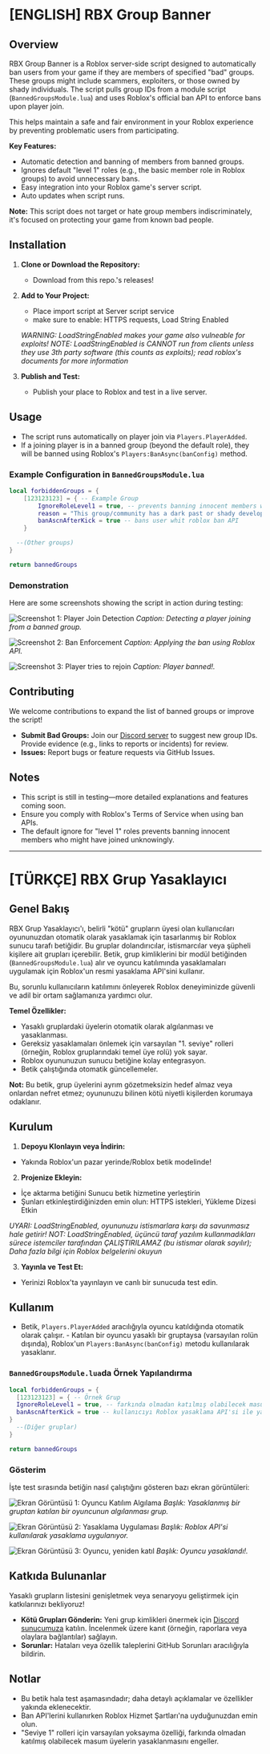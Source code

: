 # [ENGLISH] RBX Group Banner

## Overview

RBX Group Banner is a Roblox server-side script designed to automatically ban users from your game if they are members of specified "bad" groups. These groups might include scammers, exploiters, or those owned by shady individuals. The script pulls group IDs from a module script (`BannedGroupsModule.lua`) and uses Roblox's official ban API to enforce bans upon player join.

This helps maintain a safe and fair environment in your Roblox experience by preventing problematic users from participating.

**Key Features:**
- Automatic detection and banning of members from banned groups.
- Ignores default "level 1" roles (e.g., the basic member role in Roblox groups) to avoid unnecessary bans.
- Easy integration into your Roblox game's server script.
- Auto updates when script runs.

**Note:** This script does not target or hate group members indiscriminately, it's focused on protecting your game from known bad people.

## Installation

1. **Clone or Download the Repository:**
   - Download from this repo.'s releases!

2. **Add to Your Project:**
   - Place import script at Server script service
   - make sure to enable: HTTPS requests, Load String Enabled

   *WARNING: LoadStringEnabled makes your game also vulneable for exploits!
		NOTE: LoadStringEnabled is CANNOT run from clients unless they use 3th party software (this counts as exploits); 
		read roblox's documents for more information*

3. **Publish and Test:**
   - Publish your place to Roblox and test in a live server.

## Usage

- The script runs automatically on player join via `Players.PlayerAdded`.
- If a joining player is in a banned group (beyond the default role), they will be banned using Roblox's `Players:BanAsync(banConfig)` method.

### Example Configuration in `BannedGroupsModule.lua`

```lua
local forbiddenGroups = {
	[123123123] = { -- Example Group
		IgnoreRoleLevel1 = true, -- prevents banning innocent members who might have joined unknowingly.
		reason = "This group/community has a dark past or shady developers.",
		banAscnAfterKick = true -- bans user whit roblox ban API
	}

  --(Other groups)
}

return bannedGroups
```

### Demonstration

Here are some screenshots showing the script in action during testing:

![Screenshot 1: Player Join Detection](https://github.com/moonypaws/RBX-group-banner/blob/496154042c98e808487d97dfb72d6fc045ca0753/Ekran%20g%C3%B6r%C3%BCnt%C3%BCs%C3%BC%202025-10-16%20233349.png)
*Caption: Detecting a player joining from a banned group.*

![Screenshot 2: Ban Enforcement](https://github.com/moonypaws/RBX-group-banner/blob/496154042c98e808487d97dfb72d6fc045ca0753/Ekran%20g%C3%B6r%C3%BCnt%C3%BCs%C3%BC%202025-10-16%20233503.png)
*Caption: Applying the ban using Roblox API.*

![Screenshot 3: Player tries to rejoin](https://github.com/moonypaws/RBX-group-banner/blob/496154042c98e808487d97dfb72d6fc045ca0753/Ekran%20g%C3%B6r%C3%BCnt%C3%BCs%C3%BC%202025-10-16%20233534.png)
*Caption: Player banned!.*

## Contributing

We welcome contributions to expand the list of banned groups or improve the script!

- **Submit Bad Groups:** Join our [Discord server](https://www.discord.gg/6TJJwcqXkg) to suggest new group IDs. Provide evidence (e.g., links to reports or incidents) for review.
- **Issues:** Report bugs or feature requests via GitHub Issues.

## Notes

- This script is still in testing—more detailed explanations and features coming soon.
- Ensure you comply with Roblox's Terms of Service when using ban APIs.
- The default ignore for "level 1" roles prevents banning innocent members who might have joined unknowingly.

------------------------------------------------------------------------------------------------------------------------------------------------------------

# [TÜRKÇE] RBX Grup Yasaklayıcı

## Genel Bakış

RBX Grup Yasaklayıcı'ı, belirli "kötü" grupların üyesi olan kullanıcıları oyununuzdan otomatik olarak yasaklamak için tasarlanmış bir Roblox sunucu tarafı betiğidir. Bu gruplar dolandırıcılar, istismarcılar veya şüpheli kişilere ait grupları içerebilir. Betik, grup kimliklerini bir modül betiğinden (`BannedGroupsModule.lua`) alır ve oyuncu katılımında yasaklamaları uygulamak için Roblox'un resmi yasaklama API'sini kullanır.

Bu, sorunlu kullanıcıların katılımını önleyerek Roblox deneyiminizde güvenli ve adil bir ortam sağlamanıza yardımcı olur.

**Temel Özellikler:**
- Yasaklı gruplardaki üyelerin otomatik olarak algılanması ve yasaklanması.
- Gereksiz yasaklamaları önlemek için varsayılan "1. seviye" rolleri (örneğin, Roblox gruplarındaki temel üye rolü) yok sayar.
- Roblox oyununuzun sunucu betiğine kolay entegrasyon.
- Betik çalıştığında otomatik güncellemeler.

**Not:** Bu betik, grup üyelerini ayrım gözetmeksizin hedef almaz veya onlardan nefret etmez; oyununuzu bilinen kötü niyetli kişilerden korumaya odaklanır.

## Kurulum

1. **Depoyu Klonlayın veya İndirin:**
- Yakında Roblox'un pazar yerinde/Roblox betik modelinde!

2. **Projenize Ekleyin:**
- İçe aktarma betiğini Sunucu betik hizmetine yerleştirin
- Şunları etkinleştirdiğinizden emin olun: HTTPS istekleri, Yükleme Dizesi Etkin

*UYARI: LoadStringEnabled, oyununuzu istismarlara karşı da savunmasız hale getirir!
NOT: LoadStringEnabled, üçüncü taraf yazılım kullanmadıkları sürece istemciler tarafından ÇALIŞTIRILAMAZ (bu istismar olarak sayılır);
Daha fazla bilgi için Roblox belgelerini okuyun*

3. **Yayınla ve Test Et:**
- Yerinizi Roblox'ta yayınlayın ve canlı bir sunucuda test edin.

## Kullanım

- Betik, `Players.PlayerAdded` aracılığıyla oyuncu katıldığında otomatik olarak çalışır. - Katılan bir oyuncu yasaklı bir gruptaysa (varsayılan rolün dışında), Roblox'un `Players:BanAsync(banConfig)` metodu kullanılarak yasaklanır.

### `BannedGroupsModule.lua`da Örnek Yapılandırma

```lua
local forbiddenGroups = {
  [123123123] = { -- Örnek Grup
  IgnoreRoleLevel1 = true, -- farkında olmadan katılmış olabilecek masum üyelerin yasaklanmasını önler. reason = "Bu grup/topluluğun karanlık bir geçmişi veya şüpheli geliştiricileri var.",
  banAscnAfterKick = true -- kullanıcıyı Roblox yasaklama API'si ile yasaklar
}
  --(Diğer gruplar)
}

return bannedGroups
```

### Gösterim

İşte test sırasında betiğin nasıl çalıştığını gösteren bazı ekran görüntüleri:

![Ekran Görüntüsü 1: Oyuncu Katılım Algılama](https://github.com/moonypaws/RBX-group-banner/blob/496154042c98e808487d97dfb72d6fc045ca0753/Ekran%20g%C3%B6r%C3%BCnt%C3%BCs%C3%BC%202025-10-16%20233349.png)
*Başlık: Yasaklanmış bir gruptan katılan bir oyuncunun algılanması grup.*

![Ekran Görüntüsü 2: Yasaklama Uygulaması](https://github.com/moonypaws/RBX-group-banner/blob/496154042c98e808487d97dfb72d6fc045ca0753/Ekran%20g%C3%B6r%C3%BCnt%C3%BCs%C3%BC%202025-10-16%20233503.png)
*Başlık: Roblox API'si kullanılarak yasaklama uygulanıyor.*

![Ekran Görüntüsü 3: Oyuncu, yeniden katıl](https://github.com/moonypaws/RBX-group-banner/blob/496154042c98e808487d97dfb72d6fc045ca0753/Ekran%20g%C3%B6r%C3%BCnt%C3%BCs%C3%BC%202025-10-16%20233534.png)
*Başlık: Oyuncu yasaklandı!.*

## Katkıda Bulunanlar

Yasaklı grupların listesini genişletmek veya senaryoyu geliştirmek için katkılarınızı bekliyoruz!

- **Kötü Grupları Gönderin:** Yeni grup kimlikleri önermek için [Discord sunucumuza](https://www.discord.gg/6TJJwcqXkg) katılın. İncelenmek üzere kanıt (örneğin, raporlara veya olaylara bağlantılar) sağlayın.
- **Sorunlar:** Hataları veya özellik taleplerini GitHub Sorunları aracılığıyla bildirin.

## Notlar

- Bu betik hala test aşamasındadır; daha detaylı açıklamalar ve özellikler yakında eklenecektir.
- Ban API'lerini kullanırken Roblox Hizmet Şartları'na uyduğunuzdan emin olun.
- "Seviye 1" rolleri için varsayılan yoksayma özelliği, farkında olmadan katılmış olabilecek masum üyelerin yasaklanmasını engeller.
